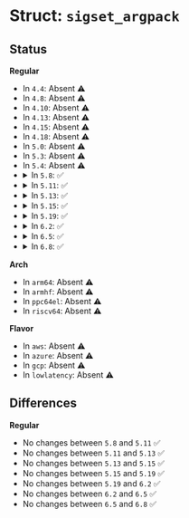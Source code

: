 # Struct: <code>sigset_argpack</code>

## Status
<b>Regular</b>
<ul>
<li>
In <code>4.4</code>: Absent ⚠️
</li>
<li>
In <code>4.8</code>: Absent ⚠️
</li>
<li>
In <code>4.10</code>: Absent ⚠️
</li>
<li>
In <code>4.13</code>: Absent ⚠️
</li>
<li>
In <code>4.15</code>: Absent ⚠️
</li>
<li>
In <code>4.18</code>: Absent ⚠️
</li>
<li>
In <code>5.0</code>: Absent ⚠️
</li>
<li>
In <code>5.3</code>: Absent ⚠️
</li>
<li>
In <code>5.4</code>: Absent ⚠️
</li>
<li>
<details>
<summary>In <code>5.8</code>: ✅</summary>

```c
struct sigset_argpack {
    sigset_t *p;
    size_t size;
};
```
</details>
</li>
<li>
<details>
<summary>In <code>5.11</code>: ✅</summary>

```c
struct sigset_argpack {
    sigset_t *p;
    size_t size;
};
```
</details>
</li>
<li>
<details>
<summary>In <code>5.13</code>: ✅</summary>

```c
struct sigset_argpack {
    sigset_t *p;
    size_t size;
};
```
</details>
</li>
<li>
<details>
<summary>In <code>5.15</code>: ✅</summary>

```c
struct sigset_argpack {
    sigset_t *p;
    size_t size;
};
```
</details>
</li>
<li>
<details>
<summary>In <code>5.19</code>: ✅</summary>

```c
struct sigset_argpack {
    sigset_t *p;
    size_t size;
};
```
</details>
</li>
<li>
<details>
<summary>In <code>6.2</code>: ✅</summary>

```c
struct sigset_argpack {
    sigset_t *p;
    size_t size;
};
```
</details>
</li>
<li>
<details>
<summary>In <code>6.5</code>: ✅</summary>

```c
struct sigset_argpack {
    sigset_t *p;
    size_t size;
};
```
</details>
</li>
<li>
<details>
<summary>In <code>6.8</code>: ✅</summary>

```c
struct sigset_argpack {
    sigset_t *p;
    size_t size;
};
```
</details>
</li>
</ul>
<b>Arch</b>
<ul>
<li>
In <code>arm64</code>: Absent ⚠️
</li>
<li>
In <code>armhf</code>: Absent ⚠️
</li>
<li>
In <code>ppc64el</code>: Absent ⚠️
</li>
<li>
In <code>riscv64</code>: Absent ⚠️
</li>
</ul>
<b>Flavor</b>
<ul>
<li>
In <code>aws</code>: Absent ⚠️
</li>
<li>
In <code>azure</code>: Absent ⚠️
</li>
<li>
In <code>gcp</code>: Absent ⚠️
</li>
<li>
In <code>lowlatency</code>: Absent ⚠️
</li>
</ul>

## Differences
<b>Regular</b>
<ul>
<li>
No changes between <code>5.8</code> and <code>5.11</code> ✅
</li>
<li>
No changes between <code>5.11</code> and <code>5.13</code> ✅
</li>
<li>
No changes between <code>5.13</code> and <code>5.15</code> ✅
</li>
<li>
No changes between <code>5.15</code> and <code>5.19</code> ✅
</li>
<li>
No changes between <code>5.19</code> and <code>6.2</code> ✅
</li>
<li>
No changes between <code>6.2</code> and <code>6.5</code> ✅
</li>
<li>
No changes between <code>6.5</code> and <code>6.8</code> ✅
</li>
</ul>
